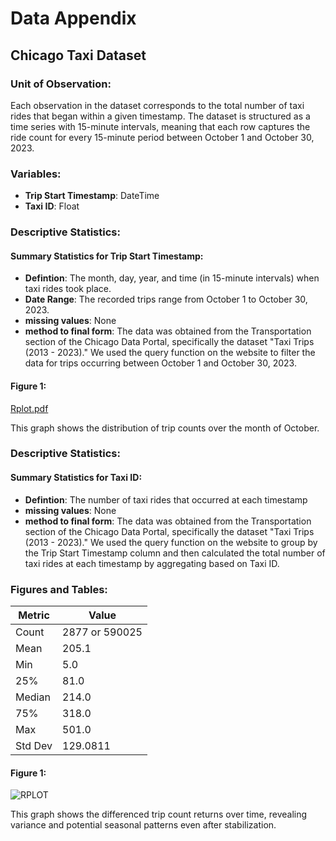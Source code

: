 # Data Appendix

## Chicago Taxi Dataset

### Unit of Observation:
Each observation in the dataset corresponds to the total number of taxi rides that began within a given timestamp. The dataset is structured as a time series with 15-minute intervals, meaning that each row captures the ride count for every 15-minute period between October 1 and October 30, 2023.

### Variables:
- **Trip Start Timestamp**: DateTime
- **Taxi ID**: Float


### Descriptive Statistics:

#### Summary Statistics for Trip Start Timestamp:
- **Defintion**: The month, day, year, and time (in 15-minute intervals) when taxi rides took place.
- **Date Range**: The recorded trips range from October 1 to October 30, 2023.
- **missing values**: None
- **method to final form**: The data was obtained from the Transportation section of the Chicago Data Portal, specifically the dataset "Taxi Trips (2013 - 2023)." We used the query function on the website to filter the data for trips occurring between October 1 and October 30, 2023.

 #### Figure 1: 

[Rplot.pdf](https://github.com/user-attachments/files/19393058/Rplot.pdf)

This graph shows the distribution of trip counts over the month of October.


### Descriptive Statistics:


#### Summary Statistics for Taxi ID:
- **Defintion**: The number of taxi rides that occurred at each timestamp
- **missing values**: None
- **method to final form**: The data was obtained from the Transportation section of the Chicago Data Portal, specifically the dataset "Taxi Trips (2013 - 2023)." We used the query function on the website to group by the Trip Start Timestamp column and then calculated the total number of taxi rides at each timestamp by aggregating based on Taxi ID.

### Figures and Tables:

| Metric | Value |
|--------|-------|
| Count  | 2877 or 590025 |
| Mean   | 205.1 |
| Min    | 5.0 |
| 25%    | 81.0 |
| Median | 214.0 |
| 75%    | 318.0 |
| Max    | 501.0 |
| Std Dev| 129.0811 |

#### Figure 1: 
![RPLOT](https://github.com/user-attachments/assets/ffb8129c-052a-4799-9f00-fe78092793fb)

This graph shows the differenced trip count returns over time, revealing variance and potential seasonal patterns even after stabilization.












